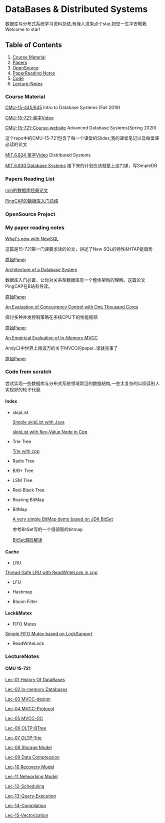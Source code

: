 # DataBases & Distributed Systems

数据库与分布式系统学习资料总结,有缘人进来点个star,祝您一生平安靴靴 Welcome to star! 

## <a name='TOC'>Table of Contents</a>

  1. [Course Material](#CourseMaterial)
  2. [Papers](#Papers)
  3. [OpenSource](#OpenSource)
  4. [PaperReading Notes](#PaperReading)
  5. [Code](#Code)
  6. [Lecture-Notes](#LectureNotes)
 
### <a name='CourseMaterial'> Course Material
  
[CMU-15-445/645](https://15445.courses.cs.cmu.edu/fall2019/) Intro to Database Systems (Fall 2019)

[CMU-15-721-英字Video](https://www.bilibili.com/video/BV1Wz411b7sD?from=search&seid=1785395184520069316)

[CMU-15-721-Course-website](https://15721.courses.cs.cmu.edu/spring2020/)  Advanced Database Systems(Spring 2020)

这个repo中的CMU-15-721包含了每一个课堂的Slides,我的课堂笔记以及每堂课必读的论文

[MIT.6.824 英字Video](https://www.bilibili.com/video/av91748150) Distributed Systems

[MIT.6.830 Database Systems](https://ocw.mit.edu/courses/electrical-engineering-and-computer-science/6-830-database-systems-fall-2010/index.htm) 接下来的计划应该就是上这门课，写SimpleDB


### <a name='Papers'> Papers Reading List

[rxin的数据库经典论文](https://github.com/rxin/db-readings#data-parallel)

[PingCAP的数据库入门总结](https://github.com/pingcap/awesome-database-learning)

### <a name='OpenSource'> OpenSource Project


### <a name='PaperReading'> My paper reading notes
 
[What's new with NewSQL](https://github.com/AlexanderChiuluvB/db-learning-material/tree/master/CMU-15-721/Lec-01-History-Of-Databases)

这篇是15-721第一门课要求读的论文，讲述了New SQL的特性&HTAP是趋势

[原始Paper](https://github.com/AlexanderChiuluvB/db-learning-material/blob/master/CMU-15-721/Lec-01-History-Of-Databases/pavlo-newsql-sigmodrec2016.pdf)

[Architecture of a Database System](https://github.com/AlexanderChiuluvB/db-learning-material/blob/master/CMU-15-721/Lec-01-History-Of-Databases/DBArchitectureLearningNotes.md)

数据库入门必备，让你对关系型数据库有一个整体架构的理解。这篇论文PingCAP在B站有导读。

[原始Paper](https://github.com/AlexanderChiuluvB/db-learning-material/blob/master/CMU-15-721/Lec-01-History-Of-Databases/fntdb07-architecture.pdf)

[An Evaluation of Concurrency Control with One Thousand Cores](https://blog.csdn.net/weixin_38499215/article/details/105883971)

探讨多种并发控制策略在多核CPU下的性能瓶颈

[原始Paper](https://github.com/AlexanderChiuluvB/db-learning-material/blob/master/CMU-15-721/Lec-02-In-Memory-Databases/p209-yu.pdf)

[An Empirical Evaluation of In-Memory MVCC](https://github.com/AlexanderChiuluvB/db-learning-material/blob/master/CMU-15-721/Lec-03-MVCC-design/MVCC-LEC01.pdf)

Andy口中世界上南波万的关于MVCC的paper..读就完事了

[原始Paper](https://github.com/AlexanderChiuluvB/db-learning-material/blob/master/CMU-15-721/Lec-03-MVCC-design/wu-vldb2017.pdf)

### <a name='Code'> Code from scratch

尝试实现一些数据库与分布式系统领域常见的数据结构,一些太复杂的以阅读别人实现好的轮子代替.

#### Index

* skipList

  [Simple skipList with Java](https://github.com/AlexanderChiuluvB/db-learning-material/blob/master/Data-structure/src/main/java/skipList/skipList.java)
  
  [skipList with Key-Value Node in Cpp](https://github.com/AlexanderChiuluvB/db-learning-material/tree/master/Data-structure/cpp/skipList)

* Trie Tree

  [Trie with cpp](https://github.com/AlexanderChiuluvB/db-learning-material/blob/master/Data-structure/STL/Trie.h)

* Radix Tree

* B/B+ Tree

* LSM Tree

* Red-Black Tree

* Roaring BitMap

* BitMap

  [A very simple BitMap demo based on JDK BitSet](https://github.com/AlexanderChiuluvB/db-learning-material/blob/master/Data-structure/src/main/java/BitMap/BitMap.java)

  参考BitSet写的一个很弱智的bitmap

  [BitSet源码解读](https://blog.csdn.net/weixin_38499215/article/details/105996592)

#### Cache

* LRU

[Thread-Safe LRU with ReadWriteLock in cpp](https://github.com/AlexanderChiuluvB/db-learning-material/blob/master/Data-structure/cpp/lru.cpp)

* LFU

* Hashmap

* Bloom Filter

#### Lock&Mutex

* FIFO Mutex

[Simple FIFO Mutex based on LockSupport](https://github.com/AlexanderChiuluvB/db-learning-material/blob/master/Data-structure/src/main/java/FIFOMutex/FIFOMutex.java)

* ReadWriteLock

  
 ### <a name='LectureNotes'> LectureNotes
  
 #### CMU 15-721
 
 [Lec-01 History Of DataBases](https://github.com/AlexanderChiuluvB/db-learning-material/tree/master/CMU-15-721/Lec-01-History-Of-Databases)
 
 [Lec-02 In-memory Databases](https://github.com/AlexanderChiuluvB/db-learning-material/tree/master/CMU-15-721/Lec-02-In-Memory-Databases)
 
 [Lec-03 MVCC-design](https://github.com/AlexanderChiuluvB/db-learning-material/blob/master/CMU-15-721/Lec-03-MVCC-design/MVCC-LEC01.pdf)
 
 [Lec-04 MVCC-Protocol](https://github.com/AlexanderChiuluvB/db-learning-material/blob/master/CMU-15-721/Lec-04-MVCC-Protocol/04-mvcc2-notes.pdf)
 
 [Lec-05 MVCC-GC](https://github.com/AlexanderChiuluvB/db-learning-material/tree/master/CMU-15-721/Lec-05-MVCC-GC)
 
 [Lec-06 OLTP-BTree](https://github.com/AlexanderChiuluvB/db-learning-material/blob/master/CMU-15-721/Lec-06-OLTP-BTree/lecture-notes.pdf)
 
 [Lec-07 OLTP-Trie](https://github.com/AlexanderChiuluvB/db-learning-material/blob/master/CMU-15-721/Lec-07-OLTP-Trie/Lec-note.pdf)
 
 [Lec-08 Storage Model](https://github.com/AlexanderChiuluvB/db-learning-material/blob/master/CMU-15-721/Lec-08-Storage-Model/README.pdf)

 [Lec-09 Data Compression](https://github.com/AlexanderChiuluvB/db-learning-material/blob/master/CMU-15-721/Lec-09-Database-Compression/lec-notes.pdf)
 
 [Lec-10 Recovery Model](https://github.com/AlexanderChiuluvB/db-learning-material/blob/master/CMU-15-721/Lec-10-Recovery-Model/lec-notes.pdf)
  
 [Lec-11 Networking Model](https://github.com/AlexanderChiuluvB/db-learning-material/blob/master/CMU-15-721/Lec-11-Networking-Model/lec-note.pdf)
  
 [Lec-12-Scheduling](https://github.com/AlexanderChiuluvB/db-learning-material/blob/master/CMU-15-721/Lec-12-Scheduling/lec.pdf)
 
 [Lec-13-Query-Execution](https://github.com/AlexanderChiuluvB/db-learning-material/blob/master/CMU-15-721/Lec-13-Query-Execution-And-Processing/QueryOptimization.pdf)
 
 [Lec-14-Compilation](https://github.com/AlexanderChiuluvB/db-learning-material/blob/master/CMU-15-721/Lec-14-Query-Compilation/Compilation.pdf)
 
 [Lec-15-Vectorization](https://github.com/AlexanderChiuluvB/db-learning-material/blob/master/CMU-15-721/Lec-15-Vectorization/vectorization.pdf)
